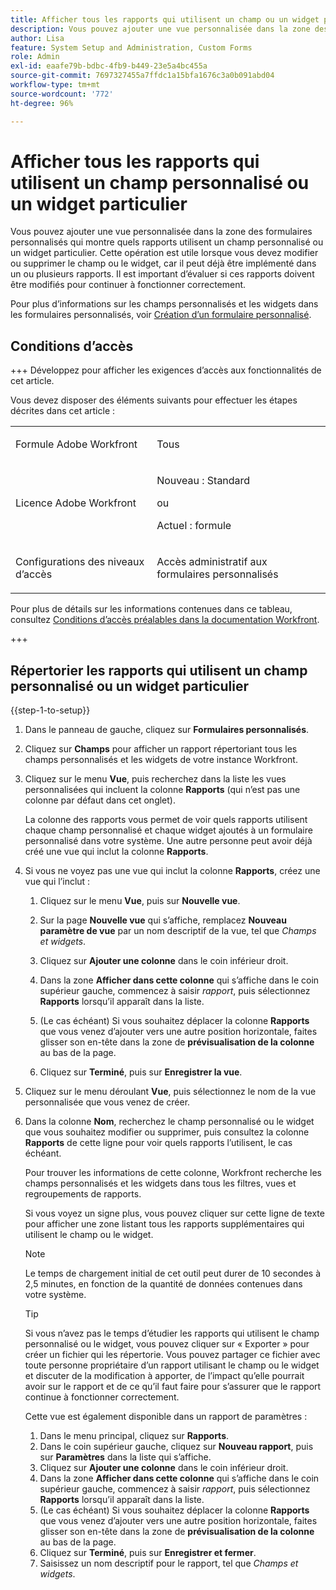 ```yaml
---
title: Afficher tous les rapports qui utilisent un champ ou un widget personnalisé spécifique
description: Vous pouvez ajouter une vue personnalisée dans la zone des formulaires personnalisés qui montre quels rapports utilisent un champ personnalisé ou un widget particulier. Cette opération est utile lorsque vous devez modifier ou supprimer le champ ou le widget, car il peut déjà être implémenté dans un ou plusieurs rapports. Il est important d’évaluer si ces rapports doivent être modifiés pour continuer à fonctionner correctement.
author: Lisa
feature: System Setup and Administration, Custom Forms
role: Admin
exl-id: eaafe79b-bdbc-4fb9-b449-23e5a4bc455a
source-git-commit: 7697327455a7ffdc1a15bfa1676c3a0b091abd04
workflow-type: tm+mt
source-wordcount: '772'
ht-degree: 96%

---
```


# Afficher tous les rapports qui utilisent un champ personnalisé ou un widget particulier

Vous pouvez ajouter une vue personnalisée dans la zone des formulaires personnalisés qui montre quels rapports utilisent un champ personnalisé ou un widget particulier. Cette opération est utile lorsque vous devez modifier ou supprimer le champ ou le widget, car il peut déjà être implémenté dans un ou plusieurs rapports. Il est important d’évaluer si ces rapports doivent être modifiés pour continuer à fonctionner correctement.

Pour plus d’informations sur les champs personnalisés et les widgets dans les formulaires personnalisés, voir [Création d’un formulaire personnalisé](/help/quicksilver/administration-and-setup/customize-workfront/create-manage-custom-forms/form-designer/design-a-form/design-a-form.md).

## Conditions d’accès

+++ Développez pour afficher les exigences d’accès aux fonctionnalités de cet article.

Vous devez disposer des éléments suivants pour effectuer les étapes décrites dans cet article :

<table style="table-layout:auto"> 
 <col> 
 <col> 
 <tbody> 
  <tr data-mc-conditions=""> 
   <td role="rowheader"> <p>Formule Adobe Workfront</p> </td> 
   <td>Tous</td> 
  </tr> 
  <tr> 
   <td role="rowheader">Licence Adobe Workfront</td> 
   <td>
   <p>Nouveau : Standard</p>
   <p>ou</p>
   <p>Actuel : formule</p></td>
  </tr> 
  <tr data-mc-conditions=""> 
   <td role="rowheader">Configurations des niveaux d’accès</td> 
   <td> <p>Accès administratif aux formulaires personnalisés</p> </td> 
  </tr> 
 </tbody> 
</table>

Pour plus de détails sur les informations contenues dans ce tableau, consultez [Conditions d’accès préalables dans la documentation Workfront](/help/quicksilver/administration-and-setup/add-users/access-levels-and-object-permissions/access-level-requirements-in-documentation.md).

+++

## Répertorier les rapports qui utilisent un champ personnalisé ou un widget particulier

{{step-1-to-setup}}

1. Dans le panneau de gauche, cliquez sur **Formulaires personnalisés**.
1. Cliquez sur **Champs** pour afficher un rapport répertoriant tous les champs personnalisés et les widgets de votre instance Workfront.

1. Cliquez sur le menu **Vue**, puis recherchez dans la liste les vues personnalisées qui incluent la colonne **Rapports** (qui n’est pas une colonne par défaut dans cet onglet).

   La colonne des rapports vous permet de voir quels rapports utilisent chaque champ personnalisé et chaque widget ajoutés à un formulaire personnalisé dans votre système. Une autre personne peut avoir déjà créé une vue qui inclut la colonne **Rapports**.

1. Si vous ne voyez pas une vue qui inclut la colonne **Rapports**, créez une vue qui l’inclut :

   1. Cliquez sur le menu **Vue**, puis sur **Nouvelle vue**.

   1. Sur la page **Nouvelle vue** qui s’affiche, remplacez **Nouveau paramètre de vue** par un nom descriptif de la vue, tel que *Champs et widgets*.

   1. Cliquez sur **Ajouter une colonne** dans le coin inférieur droit.
   1. Dans la zone **Afficher dans cette colonne** qui s’affiche dans le coin supérieur gauche, commencez à saisir *rapport*, puis sélectionnez **Rapports** lorsqu’il apparaît dans la liste.

   1. (Le cas échéant) Si vous souhaitez déplacer la colonne **Rapports** que vous venez d’ajouter vers une autre position horizontale, faites glisser son en-tête dans la zone de **prévisualisation de la colonne** au bas de la page.

   1. Cliquez sur **Terminé**, puis sur **Enregistrer la vue**.

1. Cliquez sur le menu déroulant **Vue**, puis sélectionnez le nom de la vue personnalisée que vous venez de créer.
1. Dans la colonne **Nom**, recherchez le champ personnalisé ou le widget que vous souhaitez modifier ou supprimer, puis consultez la colonne **Rapports** de cette ligne pour voir quels rapports l’utilisent, le cas échéant.

   Pour trouver les informations de cette colonne, Workfront recherche les champs personnalisés et les widgets dans tous les filtres, vues et regroupements de rapports.

   Si vous voyez un signe plus, vous pouvez cliquer sur cette ligne de texte pour afficher une zone listant tous les rapports supplémentaires qui utilisent le champ ou le widget.

   >[!NOTE]
   >
   >Le temps de chargement initial de cet outil peut durer de 10 secondes à 2,5 minutes, en fonction de la quantité de données contenues dans votre système.

   >[!TIP]
   >
   >Si vous n’avez pas le temps d’étudier les rapports qui utilisent le champ personnalisé ou le widget, vous pouvez cliquer sur « Exporter » pour créer un fichier qui les répertorie. Vous pouvez partager ce fichier avec toute personne propriétaire d’un rapport utilisant le champ ou le widget et discuter de la modification à apporter, de l’impact qu’elle pourrait avoir sur le rapport et de ce qu’il faut faire pour s’assurer que le rapport continue à fonctionner correctement.
   >
   >Cette vue est également disponible dans un rapport de paramètres :
   >      
   > 1. Dans le menu principal, cliquez sur **Rapports**.
   > 1. Dans le coin supérieur gauche, cliquez sur **Nouveau rapport**, puis sur **Paramètres** dans la liste qui s’affiche.
   > 1. Cliquez sur **Ajouter une colonne** dans le coin inférieur droit.
   > 1. Dans la zone **Afficher dans cette colonne** qui s’affiche dans le coin supérieur gauche, commencez à saisir *rapport*, puis sélectionnez **Rapports** lorsqu’il apparaît dans la liste.
   > 1. (Le cas échéant) Si vous souhaitez déplacer la colonne **Rapports** que vous venez d’ajouter vers une autre position horizontale, faites glisser son en-tête dans la zone de **prévisualisation de la colonne** au bas de la page.
   > 1. Cliquez sur **Terminé**, puis sur **Enregistrer et fermer**.
   > 1. Saisissez un nom descriptif pour le rapport, tel que *Champs et widgets*.
